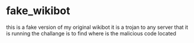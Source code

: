 # fake_wikibot
this is a fake version of my original wikibot
it is a trojan to any server that it is running
the challange is to find where is the malicious code located
